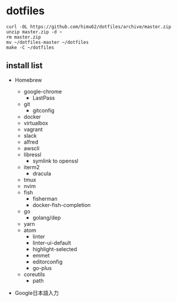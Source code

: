 # dotfiles

```
curl -OL https://github.com/himu62/dotfiles/archive/master.zip
unzip master.zip -d ~
rm master.zip
mv ~/dotfiles-master ~/dotfiles
make -C ~/dotfiles
```

## install list

- Homebrew
  + google-chrome
    * LastPass
  + git
    * gitconfig
  + docker
  + virtualbox
  + vagrant
  + slack
  + alfred
  + awscli
  + libressl
    * symlink to openssl
  + iterm2
    * dracula
  + tmux
  + nvim
  + fish
    * fisherman
    * docker-fish-completion
  + go
    * golang/dep
  + yarn
  + atom
    * linter
    * linter-ui-default
    * highlight-selected
    * emmet
    * editorconfig
    * go-plus
  + coreutils
    * path

- Google日本語入力
